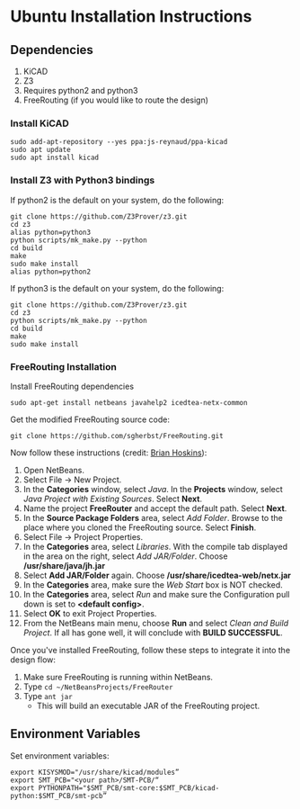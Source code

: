 # Ubuntu Installation Instructions
## Dependencies
1. KiCAD
2. Z3
3. Requires python2 and python3
4. FreeRouting (if you would like to route the design)

### Install KiCAD
```
sudo add-apt-repository --yes ppa:js-reynaud/ppa-kicad
sudo apt update
sudo apt install kicad
```

### Install Z3 with Python3 bindings

If python2 is the default on your system, do the following:

```
git clone https://github.com/Z3Prover/z3.git
cd z3
alias python=python3
python scripts/mk_make.py --python
cd build
make
sudo make install
alias python=python2
```

If python3 is the default on your system, do the following:
```
git clone https://github.com/Z3Prover/z3.git
cd z3
python scripts/mk_make.py --python
cd build
make
sudo make install
```

### FreeRouting Installation

Install FreeRouting dependencies

```
sudo apt-get install netbeans javahelp2 icedtea-netx-common
```

Get the modified FreeRouting source code:

```
git clone https://github.com/sgherbst/FreeRouting.git
```

Now follow these instructions (credit: [Brian Hoskins](http://brianhoskins.uk/install-freerouting-ubuntu-14-04-15-04/)):

1. Open NetBeans.
2. Select File -> New Project.
3. In the **Categories** window, select *Java*.  In the **Projects** window, select *Java Project with Existing Sources*.  Select **Next**.
4. Name the project **FreeRouter** and accept the default path.  Select **Next**.
5. In the **Source Package Folders** area, select *Add Folder*.  Browse to the place where you cloned the FreeRouting source.  Select **Finish**.
6. Select File -> Project Properties.
7. In the **Categories** area, select *Libraries*.  With the compile tab displayed in the area on the right, select *Add JAR/Folder*.  Choose **/usr/share/java/jh.jar**
8. Select **Add JAR/Folder** again.  Choose **/usr/share/icedtea-web/netx.jar**
9. In the **Categories** area, make sure the *Web Start* box is NOT checked.
10.  In the **Categories** area, select *Run* and make sure the Configuration pull down is set to **\<default config\>**.
11. Select **OK** to exit Project Properties.
12.  From the NetBeans main menu, choose **Run** and select *Clean and Build Project*.  If all has gone well, it will conclude with **BUILD SUCCESSFUL**.

Once you've installed FreeRouting, follow these steps to integrate it into the design flow:
1. Make sure FreeRouting is running within NetBeans.
2. Type `cd ~/NetBeansProjects/FreeRouter`
3. Type `ant jar`
    * This will build an executable JAR of the FreeRouting project.

## Environment Variables
Set environment variables:
```
export KISYSMOD="/usr/share/kicad/modules”
export SMT_PCB="<your path>/SMT-PCB/“
export PYTHONPATH="$SMT_PCB/smt-core:$SMT_PCB/kicad-python:$SMT_PCB/smt-pcb”
```


